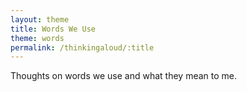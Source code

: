 ```yaml
---
layout: theme
title: Words We Use
theme: words
permalink: /thinkingaloud/:title
---
```


Thoughts on words we use and what they mean to me.
